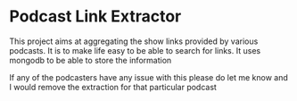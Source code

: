 ﻿# Podcast Link Extractor
This project aims at aggregating the show links provided by various podcasts. 
It is to make life easy to be able to search for links. It uses mongodb to be able to store the information


If any of the podcasters have any issue with this please do let me know and I would remove the extraction for that particular podcast